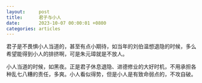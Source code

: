 ```yaml
---
layout:		post
title:		君子与小人
date:		2023-10-07 00:00:01 +0800
categories:	articles
---
```

君子是不畏惧小人当道的，甚至有点小期待，如当年的刘伯温想退隐的时候，多么希望能得到小人的排挤啊，可是朱元璋就是不放人。

小人当道的时候，如黑夜。正是君子休息退隐、进德修业的大好时机，不用承担各种乱七八糟的责任，多爽。小人看似得势，但是小人是有致命弱点的，不攻自破。